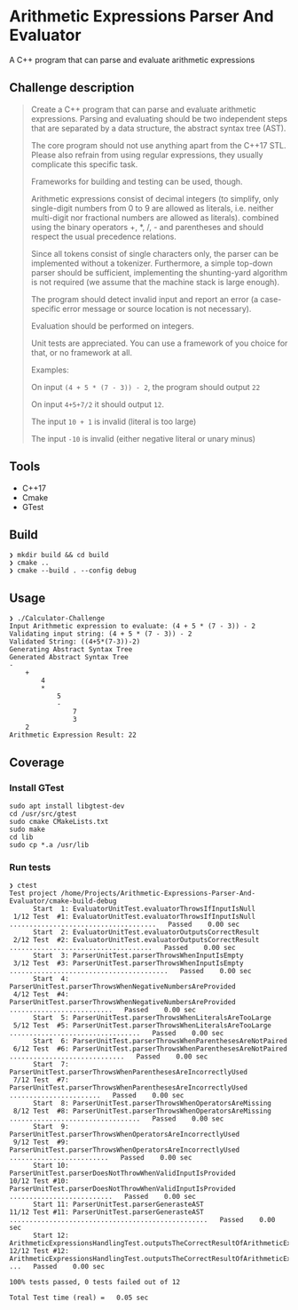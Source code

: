 # Arithmetic Expressions Parser And Evaluator
A C++ program that can parse and evaluate arithmetic expressions


## Challenge description

>Create a C++ program that can parse and evaluate arithmetic expressions.
>Parsing and evaluating should be two independent steps that are separated
>by a data structure, the abstract syntax tree (AST).
>
>The core program should not use anything apart from the C++17 STL.
>Please also refrain from using regular expressions, they usually
>complicate this specific task.
>
>Frameworks for building and testing can be used, though.
>
>Arithmetic expressions consist of decimal integers (to simplify,
>only single-digit numbers from 0 to 9 are allowed as literals, i.e. neither
>multi-digit nor fractional numbers are allowed as literals).
>combined using the binary operators +, *, /, - and parentheses
>and should respect the usual precedence relations.
>
>Since all tokens consist of single characters only, the parser
>can be implemented without a tokenizer. Furthermore, a simple
>top-down parser should be sufficient, implementing the shunting-yard
>algorithm is not required (we assume that the machine stack is
>large enough).
>
>The program should detect invalid input and report an error
>(a case-specific error message or source location is not necessary).
>
>Evaluation should be performed on integers.
>
>Unit tests are appreciated. You can use a framework of you choice for that,
>or no framework at all.
>
>Examples:
>
>On input `(4 + 5 * (7 - 3)) - 2`, the program should output `22`
>
>On input `4+5+7/2` it should output `12`.
>
>The input `10 + 1` is invalid (literal is too large)
>
>The input `-10` is invalid (either negative literal or unary minus)


## Tools
* C++17
* Cmake
* GTest

## Build
```
❯ mkdir build && cd build
❯ cmake ..
❯ cmake --build . --config debug
```

## Usage
```
❯ ./Calculator-Challenge
Input Arithmetic expression to evaluate: (4 + 5 * (7 - 3)) - 2
Validating input string: (4 + 5 * (7 - 3)) - 2
Validated String: ((4+5*(7-3))-2)
Generating Abstract Syntax Tree
Generated Abstract Syntax Tree
-
    +
        4
        *
            5
            -
                7
                3
    2
Arithmetic Expression Result: 22

```

## Coverage

### Install GTest
```shell
sudo apt install libgtest-dev
cd /usr/src/gtest
sudo cmake CMakeLists.txt
sudo make
cd lib
sudo cp *.a /usr/lib
```

### Run tests
```
❯ ctest
Test project /home/Projects/Arithmetic-Expressions-Parser-And-Evaluator/cmake-build-debug
      Start  1: EvaluatorUnitTest.evaluatorThrowsIfInputIsNull
 1/12 Test  #1: EvaluatorUnitTest.evaluatorThrowsIfInputIsNull .....................................   Passed    0.00 sec
      Start  2: EvaluatorUnitTest.evaluatorOutputsCorrectResult
 2/12 Test  #2: EvaluatorUnitTest.evaluatorOutputsCorrectResult ....................................   Passed    0.00 sec
      Start  3: ParserUnitTest.parserThrowsWhenInputIsEmpty
 3/12 Test  #3: ParserUnitTest.parserThrowsWhenInputIsEmpty ........................................   Passed    0.00 sec
      Start  4: ParserUnitTest.parserThrowsWhenNegativeNumbersAreProvided
 4/12 Test  #4: ParserUnitTest.parserThrowsWhenNegativeNumbersAreProvided ..........................   Passed    0.00 sec
      Start  5: ParserUnitTest.parserThrowsWhenLiteralsAreTooLarge
 5/12 Test  #5: ParserUnitTest.parserThrowsWhenLiteralsAreTooLarge .................................   Passed    0.00 sec
      Start  6: ParserUnitTest.parserThrowsWhenParenthesesAreNotPaired
 6/12 Test  #6: ParserUnitTest.parserThrowsWhenParenthesesAreNotPaired .............................   Passed    0.00 sec
      Start  7: ParserUnitTest.parserThrowsWhenParenthesesAreIncorrectlyUsed
 7/12 Test  #7: ParserUnitTest.parserThrowsWhenParenthesesAreIncorrectlyUsed .......................   Passed    0.00 sec
      Start  8: ParserUnitTest.parserThrowsWhenOperatorsAreMissing
 8/12 Test  #8: ParserUnitTest.parserThrowsWhenOperatorsAreMissing .................................   Passed    0.00 sec
      Start  9: ParserUnitTest.parserThrowsWhenOperatorsAreIncorrectlyUsed
 9/12 Test  #9: ParserUnitTest.parserThrowsWhenOperatorsAreIncorrectlyUsed .........................   Passed    0.00 sec
      Start 10: ParserUnitTest.parserDoesNotThrowWhenValidInputIsProvided
10/12 Test #10: ParserUnitTest.parserDoesNotThrowWhenValidInputIsProvided ..........................   Passed    0.00 sec
      Start 11: ParserUnitTest.parserGenerasteAST
11/12 Test #11: ParserUnitTest.parserGenerasteAST ..................................................   Passed    0.00 sec
      Start 12: ArithmeticExpressionsHandlingTest.outputsTheCorrectResultOfArithmeticExpressions
12/12 Test #12: ArithmeticExpressionsHandlingTest.outputsTheCorrectResultOfArithmeticExpressions ...   Passed    0.00 sec

100% tests passed, 0 tests failed out of 12

Total Test time (real) =   0.05 sec
```
